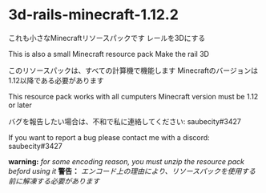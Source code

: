 # 3d-rails-minecraft-1.12.2

これも小さなMinecraftリソースパックです
レールを3Dにする

This is also a small Minecraft resource pack
Make the rail 3D

このリソースパックは、すべての計算機で機能します
Minecraftのバージョンは1.12以降である必要があります

This resource pack works with all cumputers
Minecraft version must be 1.12 or later

バグを報告したい場合は、不和で私に連絡してください: saubecity#3427

If you want to report a bug please contact me with a discord: saubecity#3427

**warning:** *for some encoding reason, you must unzip the resource pack beford using it*
**警告：** *エンコード上の理由により、リソースパックを使用する前に解凍する必要があります*
